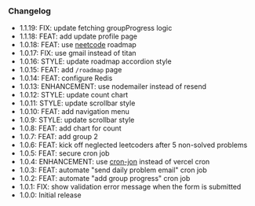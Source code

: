 ### Changelog

- 1.1.19: FIX: update fetching groupProgress logic
- 1.1.18: FEAT: add update profile page
- 1.0.18: FEAT: use [neetcode](https://neetcode.io/practice) roadmap
- 1.0.17: FIX: use gmail instead of titan
- 1.0.16: STYLE: update roadmap accordion style
- 1.0.15: FEAT: add `/roadmap` page
- 1.0.14: FEAT: configure Redis
- 1.0.13: ENHANCEMENT: use nodemailer instead of resend
- 1.0.12: STYLE: update count chart
- 1.0.11: STYLE: update scrollbar style
- 1.0.10: FEAT: add navigation menu
- 1.0.9: STYLE: update scrollbar style
- 1.0.8: FEAT: add chart for count
- 1.0.7: FEAT: add group 2
- 1.0.6: FEAT: kick off neglected leetcoders after 5 non-solved problems
- 1.0.5: FEAT: secure cron job
- 1.0.4: ENHANCEMENT: use [cron-jon](https://console.cron-job.org/jobs) instead of vercel cron
- 1.0.3: FEAT: automate "send daily problem email" cron job
- 1.0.2: FEAT: automate "add group progress" cron job
- 1.0.1: FIX: show validation error message when the form is submitted
- 1.0.0: Initial release
